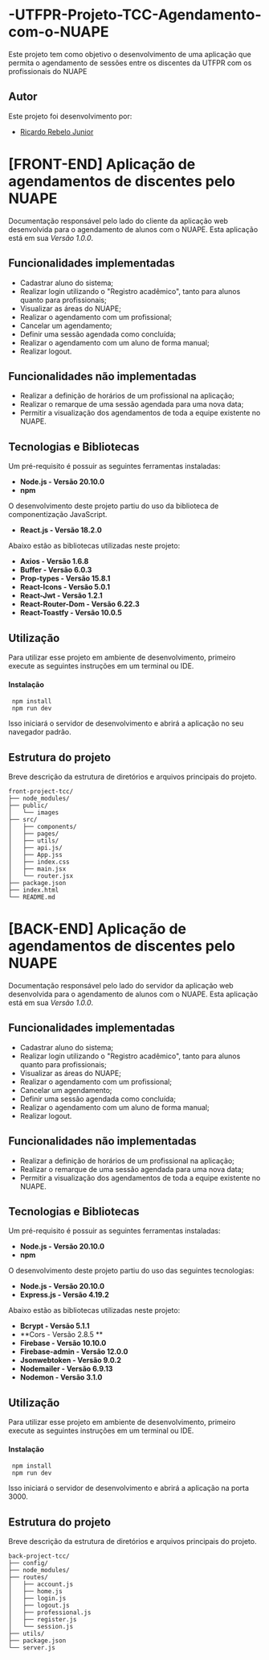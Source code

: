 # -UTFPR-Projeto-TCC-Agendamento-com-o-NUAPE

Este projeto tem como objetivo o desenvolvimento de uma aplicação que permita o agendamento de sessões entre os discentes da UTFPR com os profissionais do NUAPE

## Autor

Este projeto foi desenvolvimento por:

- [Ricardo Rebelo Junior](https://www.linkedin.com/in/rrebelojr/)

# [FRONT-END] Aplicação de agendamentos de discentes pelo NUAPE

Documentação responsável pelo lado do cliente da aplicação web desenvolvida para o agendamento de alunos com o NUAPE. Esta aplicação está em sua _Versão 1.0.0_.

## Funcionalidades implementadas

- Cadastrar aluno do sistema;
- Realizar login utilizando o "Registro acadêmico", tanto para alunos quanto para profissionais;
- Visualizar as áreas do NUAPE;
- Realizar o agendamento com um profissional;
- Cancelar um agendamento;
- Definir uma sessão agendada como concluída;
- Realizar o agendamento com um aluno de forma manual;
- Realizar logout.

## Funcionalidades não implementadas

- Realizar a definição de horários de um profissional na aplicação;
- Realizar o remarque de uma sessão agendada para uma nova data;
- Permitir a visualização dos agendamentos de toda a equipe existente no NUAPE.

## Tecnologias e Bibliotecas

Um pré-requisito é possuir as seguintes ferramentas instaladas:

- **Node.js - Versão 20.10.0**
- **npm**

O desenvolvimento deste projeto partiu do uso da biblioteca de componentização JavaScript.

- **React.js - Versão 18.2.0**

Abaixo estão as bibliotecas utilizadas neste projeto:

- **Axios - Versão 1.6.8**
- **Buffer - Versão 6.0.3**
- **Prop-types - Versão 15.8.1**
- **React-Icons - Versão 5.0.1**
- **React-Jwt - Versão 1.2.1**
- **React-Router-Dom - Versão 6.22.3**
- **React-Toastfy - Versão 10.0.5**

## Utilização

Para utilizar esse projeto em ambiente de desenvolvimento, primeiro execute as seguintes instruções em um terminal ou IDE.

#### Instalação

```http
 npm install
 npm run dev
```

Isso iniciará o servidor de desenvolvimento e abrirá a aplicação no seu navegador padrão.

## Estrutura do projeto

Breve descrição da estrutura de diretórios e arquivos principais do projeto.

```http
front-project-tcc/
├── node_modules/
├── public/
│   └── images
├── src/
│   ├── components/
│   ├── pages/
│   ├── utils/
│   ├── api.js/
│   ├── App.jss
│   ├── index.css
│   ├── main.jsx
│   └── router.jsx
├── package.json
├── index.html
└── README.md
```

# [BACK-END] Aplicação de agendamentos de discentes pelo NUAPE

Documentação responsável pelo lado do servidor da aplicação web desenvolvida para o agendamento de alunos com o NUAPE. Esta aplicação está em sua _Versão 1.0.0_.

## Funcionalidades implementadas

- Cadastrar aluno do sistema;
- Realizar login utilizando o "Registro acadêmico", tanto para alunos quanto para profissionais;
- Visualizar as áreas do NUAPE;
- Realizar o agendamento com um profissional;
- Cancelar um agendamento;
- Definir uma sessão agendada como concluída;
- Realizar o agendamento com um aluno de forma manual;
- Realizar logout.

## Funcionalidades não implementadas

- Realizar a definição de horários de um profissional na aplicação;
- Realizar o remarque de uma sessão agendada para uma nova data;
- Permitir a visualização dos agendamentos de toda a equipe existente no NUAPE.

## Tecnologias e Bibliotecas

Um pré-requisito é possuir as seguintes ferramentas instaladas:

- **Node.js - Versão 20.10.0**
- **npm**

O desenvolvimento deste projeto partiu do uso das seguintes tecnologias:

- **Node.js - Versão 20.10.0**
- **Express.js - Versão 4.19.2**

Abaixo estão as bibliotecas utilizadas neste projeto:

- **Bcrypt - Versão 5.1.1**
- **Cors - Versão 2.8.5 **
- **Firebase - Versão 10.10.0**
- **Firebase-admin - Versão 12.0.0**
- **Jsonwebtoken - Versão 9.0.2**
- **Nodemailer - Versão 6.9.13**
- **Nodemon - Versão 3.1.0**

## Utilização

Para utilizar esse projeto em ambiente de desenvolvimento, primeiro execute as seguintes instruções em um terminal ou IDE.

#### Instalação

```http
 npm install
 npm run dev
```

Isso iniciará o servidor de desenvolvimento e abrirá a aplicação na porta 3000.

## Estrutura do projeto

Breve descrição da estrutura de diretórios e arquivos principais do projeto.

```http
back-project-tcc/
├── config/
├── node_modules/
├── routes/
│   ├── account.js
│   ├── home.js
│   ├── login.js
│   ├── logout.js
│   ├── professional.js
│   ├── register.js
│   └── session.js
├── utils/
├── package.json
└── server.js
```
